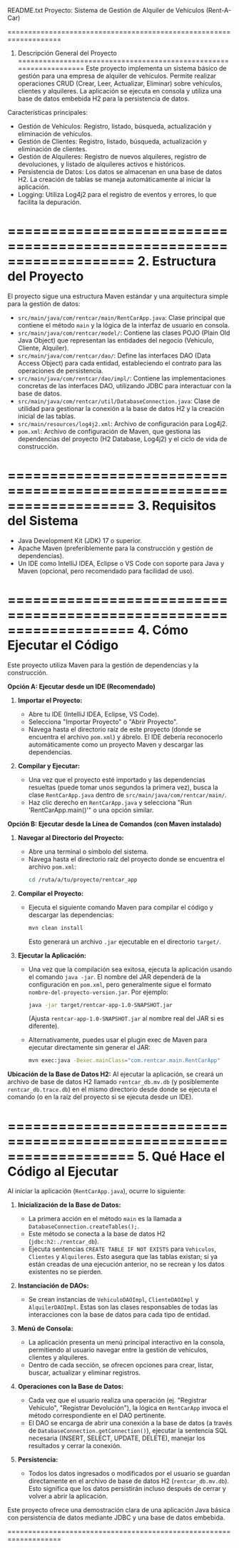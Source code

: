 README.txt
Proyecto: Sistema de Gestión de Alquiler de Vehículos (Rent-A-Car)

===================================================================
1. Descripción General del Proyecto
===================================================================
Este proyecto implementa un sistema básico de gestión para una empresa de alquiler de vehículos. Permite realizar operaciones CRUD (Crear, Leer, Actualizar, Eliminar) sobre vehículos, clientes y alquileres. La aplicación se ejecuta en consola y utiliza una base de datos embebida H2 para la persistencia de datos.

Características principales:
- Gestión de Vehículos: Registro, listado, búsqueda, actualización y eliminación de vehículos.
- Gestión de Clientes: Registro, listado, búsqueda, actualización y eliminación de clientes.
- Gestión de Alquileres: Registro de nuevos alquileres, registro de devoluciones, y listado de alquileres activos e históricos.
- Persistencia de Datos: Los datos se almacenan en una base de datos H2. La creación de tablas se maneja automáticamente al iniciar la aplicación.
- Logging: Utiliza Log4j2 para el registro de eventos y errores, lo que facilita la depuración.

===================================================================
2. Estructura del Proyecto
===================================================================
El proyecto sigue una estructura Maven estándar y una arquitectura simple para la gestión de datos:

- `src/main/java/com/rentcar/main/RentCarApp.java`: Clase principal que contiene el método `main` y la lógica de la interfaz de usuario en consola.
- `src/main/java/com/rentcar/model/`: Contiene las clases POJO (Plain Old Java Object) que representan las entidades del negocio (Vehiculo, Cliente, Alquiler).
- `src/main/java/com/rentcar/dao/`: Define las interfaces DAO (Data Access Object) para cada entidad, estableciendo el contrato para las operaciones de persistencia.
- `src/main/java/com/rentcar/dao/impl/`: Contiene las implementaciones concretas de las interfaces DAO, utilizando JDBC para interactuar con la base de datos.
- `src/main/java/com/rentcar/util/DatabaseConnection.java`: Clase de utilidad para gestionar la conexión a la base de datos H2 y la creación inicial de las tablas.
- `src/main/resources/log4j2.xml`: Archivo de configuración para Log4j2.
- `pom.xml`: Archivo de configuración de Maven, que gestiona las dependencias del proyecto (H2 Database, Log4j2) y el ciclo de vida de construcción.

===================================================================
3. Requisitos del Sistema
===================================================================
- Java Development Kit (JDK) 17 o superior.
- Apache Maven (preferiblemente para la construcción y gestión de dependencias).
- Un IDE como IntelliJ IDEA, Eclipse o VS Code con soporte para Java y Maven (opcional, pero recomendado para facilidad de uso).

===================================================================
4. Cómo Ejecutar el Código
===================================================================

Este proyecto utiliza Maven para la gestión de dependencias y la construcción.

**Opción A: Ejecutar desde un IDE (Recomendado)**

1.  **Importar el Proyecto:**
    * Abre tu IDE (IntelliJ IDEA, Eclipse, VS Code).
    * Selecciona "Importar Proyecto" o "Abrir Proyecto".
    * Navega hasta el directorio raíz de este proyecto (donde se encuentra el archivo `pom.xml`) y ábrelo. El IDE debería reconocerlo automáticamente como un proyecto Maven y descargar las dependencias.

2.  **Compilar y Ejecutar:**
    * Una vez que el proyecto esté importado y las dependencias resueltas (puede tomar unos segundos la primera vez), busca la clase `RentCarApp.java` dentro de `src/main/java/com/rentcar/main/`.
    * Haz clic derecho en `RentCarApp.java` y selecciona "Run 'RentCarApp.main()'" o una opción similar.

**Opción B: Ejecutar desde la Línea de Comandos (con Maven instalado)**

1.  **Navegar al Directorio del Proyecto:**
    * Abre una terminal o símbolo del sistema.
    * Navega hasta el directorio raíz del proyecto donde se encuentra el archivo `pom.xml`:
        ```bash
        cd /ruta/a/tu/proyecto/rentcar_app
        ```

2.  **Compilar el Proyecto:**
    * Ejecuta el siguiente comando Maven para compilar el código y descargar las dependencias:
        ```bash
        mvn clean install
        ```
        Esto generará un archivo `.jar` ejecutable en el directorio `target/`.

3.  **Ejecutar la Aplicación:**
    * Una vez que la compilación sea exitosa, ejecuta la aplicación usando el comando `java -jar`. El nombre del JAR dependerá de la configuración en `pom.xml`, pero generalmente sigue el formato `nombre-del-proyecto-version.jar`. Por ejemplo:
        ```bash
        java -jar target/rentcar-app-1.0-SNAPSHOT.jar
        ```
        (Ajusta `rentcar-app-1.0-SNAPSHOT.jar` al nombre real del JAR si es diferente).

    * Alternativamente, puedes usar el plugin exec de Maven para ejecutar directamente sin generar el JAR:
        ```bash
        mvn exec:java -Dexec.mainClass="com.rentcar.main.RentCarApp"
        ```

**Ubicación de la Base de Datos H2:**
Al ejecutar la aplicación, se creará un archivo de base de datos H2 llamado `rentcar_db.mv.db` (y posiblemente `rentcar_db.trace.db`) en el mismo directorio desde donde se ejecuta el comando (o en la raíz del proyecto si se ejecuta desde un IDE).

===================================================================
5. Qué Hace el Código al Ejecutar
===================================================================

Al iniciar la aplicación (`RentCarApp.java`), ocurre lo siguiente:

1.  **Inicialización de la Base de Datos:**
    * La primera acción en el método `main` es la llamada a `DatabaseConnection.createTables();`.
    * Este método se conecta a la base de datos H2 (`jdbc:h2:./rentcar_db`).
    * Ejecuta sentencias `CREATE TABLE IF NOT EXISTS` para `Vehiculos`, `Clientes` y `Alquileres`. Esto asegura que las tablas existan; si ya están creadas de una ejecución anterior, no se recrean y los datos existentes no se pierden.

2.  **Instanciación de DAOs:**
    * Se crean instancias de `VehiculoDAOImpl`, `ClienteDAOImpl` y `AlquilerDAOImpl`. Estas son las clases responsables de todas las interacciones con la base de datos para cada tipo de entidad.

3.  **Menú de Consola:**
    * La aplicación presenta un menú principal interactivo en la consola, permitiendo al usuario navegar entre la gestión de vehículos, clientes y alquileres.
    * Dentro de cada sección, se ofrecen opciones para crear, listar, buscar, actualizar y eliminar registros.

4.  **Operaciones con la Base de Datos:**
    * Cada vez que el usuario realiza una operación (ej. "Registrar Vehículo", "Registrar Devolución"), la lógica en `RentCarApp` invoca el método correspondiente en el DAO pertinente.
    * El DAO se encarga de abrir una conexión a la base de datos (a través de `DatabaseConnection.getConnection()`), ejecutar la sentencia SQL necesaria (INSERT, SELECT, UPDATE, DELETE), manejar los resultados y cerrar la conexión.

5.  **Persistencia:**
    * Todos los datos ingresados o modificados por el usuario se guardan directamente en el archivo de base de datos H2 (`rentcar_db.mv.db`). Esto significa que los datos persistirán incluso después de cerrar y volver a abrir la aplicación.

Este proyecto ofrece una demostración clara de una aplicación Java básica con persistencia de datos mediante JDBC y una base de datos embebida.

===================================================================
